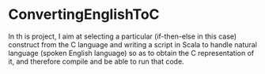 # ConvertingEnglishToC 
In th is project, I aim at selecting a particular (if-then-else in this case) construct from the C language and writing a script in Scala to handle natural language (spoken English language) so as to obtain the C representation of it, and therefore compile and be able to run that code.
